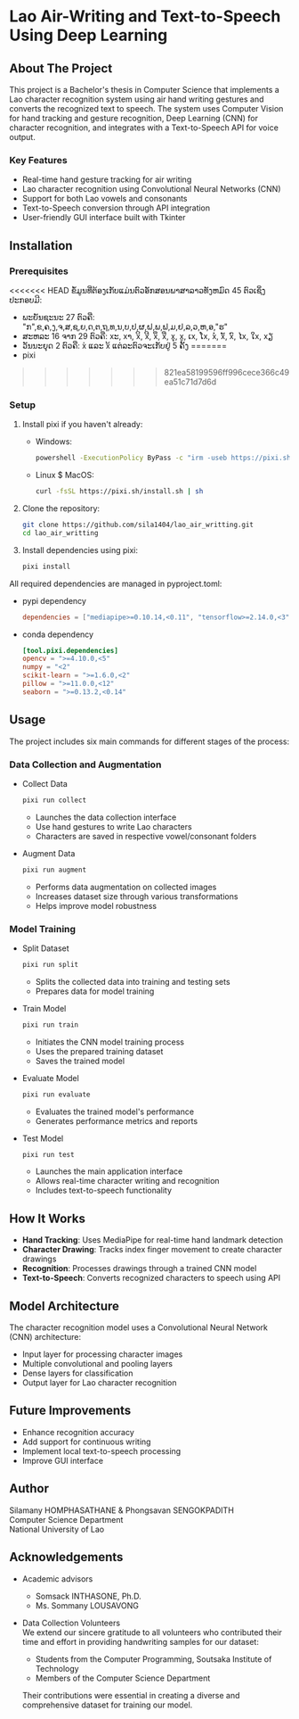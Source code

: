 # Lao Air-Writing and Text-to-Speech Using Deep Learning

## About The Project

This project is a Bachelor's thesis in Computer Science that implements a Lao character recognition system using air hand writing gestures and converts the recognized text to speech. The system uses Computer Vision for hand tracking and gesture recognition, Deep Learning (CNN) for character recognition, and integrates with a Text-to-Speech API for voice output.

### Key Features

-   Real-time hand gesture tracking for air writing
-   Lao character recognition using Convolutional Neural Networks (CNN)
-   Support for both Lao vowels and consonants
-   Text-to-Speech conversion through API integration
-   User-friendly GUI interface built with Tkinter

## Installation

### Prerequisites

<<<<<<< HEAD
ຂໍ້ມູນທີ່ຕ້ອງເກັບແມ່ນຕົວອັກສອນພາສາລາວທັງຫມົດ 45 ຕົວເຊິ່ງປະກອບມີ:
- ພະຍັນຊະນະ 27 ຕົວຄື: "ກ",ຂ,ຄ,ງ,ຈ,ສ,ຊ,ຍ,ດ,ຕ,ຖ,ທ,ນ,ບ,ປ,ຜ,ຝ,ພ,ຟ,ມ,ຢ,ລ,ວ,ຫ,ອ,"ຮ"
- ສະຫລະ 16 ຈາກ 29 ຕົວຄື: xະ, xາ, xິ, xີ, xຶ, xື, xຸ, xູ, ເx, ໂx, xໍ, xັ, xົ, ໄx, ໃx, xຽ
- ວັນນະຍຸດ 2 ຕົວຄື: x່ ແລະ x້​
ແຕ່ລະຕົວຈະເກັບຢູ່ 5 ຄັ້ງ
=======
-   pixi
>>>>>>> 821ea58199596ff996cece366c49ea51c71d7d6d

### Setup

1. Install pixi if you haven't already:

    - Windows:

        ```bash
        powershell -ExecutionPolicy ByPass -c "irm -useb https://pixi.sh/install.ps1 | iex"
        ```

    - Linux $ MacOS:
        ```bash
        curl -fsSL https://pixi.sh/install.sh | sh
        ```

2. Clone the repository:

    ```bash
    git clone https://github.com/sila1404/lao_air_writting.git
    cd lao_air_writting
    ```

3. Install dependencies using pixi:
    ```bash
    pixi install
    ```

All required dependencies are managed in pyproject.toml:

-   pypi dependency
    ```toml
    dependencies = ["mediapipe>=0.10.14,<0.11", "tensorflow>=2.14.0,<3"]
    ```
-   conda dependency
    ```toml
    [tool.pixi.dependencies]
    opencv = ">=4.10.0,<5"
    numpy = "<2"
    scikit-learn = ">=1.6.0,<2"
    pillow = ">=11.0.0,<12"
    seaborn = ">=0.13.2,<0.14"
    ```

## Usage

The project includes six main commands for different stages of the process:

### Data Collection and Augmentation

-   Collect Data

    ```bash
    pixi run collect
    ```

    -   Launches the data collection interface
    -   Use hand gestures to write Lao characters
    -   Characters are saved in respective vowel/consonant folders

-   Augment Data
    ```bash
    pixi run augment
    ```
    -   Performs data augmentation on collected images
    -   Increases dataset size through various transformations
    -   Helps improve model robustness

### Model Training

-   Split Dataset

    ```bash
    pixi run split
    ```

    -   Splits the collected data into training and testing sets
    -   Prepares data for model training

-   Train Model

    ```bash
    pixi run train
    ```

    -   Initiates the CNN model training process
    -   Uses the prepared training dataset
    -   Saves the trained model

-   Evaluate Model

    ```bash
    pixi run evaluate
    ```

    -   Evaluates the trained model's performance
    -   Generates performance metrics and reports

-   Test Model
    ```bash
    pixi run test
    ```
    -   Launches the main application interface
    -   Allows real-time character writing and recognition
    -   Includes text-to-speech functionality

## How It Works

-   **Hand Tracking**: Uses MediaPipe for real-time hand landmark detection
-   **Character Drawing**: Tracks index finger movement to create character drawings
-   **Recognition**: Processes drawings through a trained CNN model
-   **Text-to-Speech**: Converts recognized characters to speech using API

## Model Architecture

The character recognition model uses a Convolutional Neural Network (CNN) architecture:

-   Input layer for processing character images
-   Multiple convolutional and pooling layers
-   Dense layers for classification
-   Output layer for Lao character recognition

## Future Improvements

-   Enhance recognition accuracy
-   Add support for continuous writing
-   Implement local text-to-speech processing
-   Improve GUI interface

## Author

Silamany HOMPHASATHANE & Phongsavan SENGOKPADITH  
Computer Science Department  
National University of Lao

## Acknowledgements

-   Academic advisors

    -   Somsack INTHASONE, Ph.D.
    -   Ms. Sommany LOUSAVONG

-   Data Collection Volunteers  
    We extend our sincere gratitude to all volunteers who contributed their time and effort in providing handwriting samples for our dataset:

    -   Students from the Computer Programming, Soutsaka Institute of Technology
    -   Members of the Computer Science Department

    Their contributions were essential in creating a diverse and comprehensive dataset for training our model.
